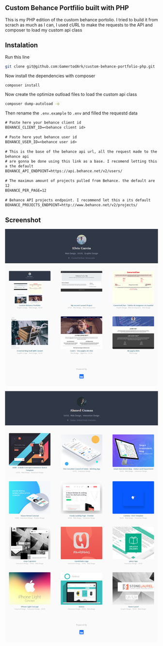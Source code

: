 ## Custom Behance Portfilio built with PHP

This is my PHP edition of the custom behance portolio. I tried to build it from scrach as much as I can, I used cURL to make the requests to the API and composer to load my custom api class

## Instalation

Run this line

```bash
git clone git@github.com:GamertodArk/custom-behance-portfolio-php.git
```

Now install the dependencies with composer

```bash
composer install
```

Now create the optimize outload files to load the custom api class

```bash
composer dump-autoload -o
```

Then rename the `.env.example` to `.env` and filled the requestd data

```
# Paste here your behance client id
BEHANCE_CLIENT_ID=<behance client id>

# Paste here yout behance user id
BEHANCE_USER_ID=<behance user id>

# This is the base of the behance api url, all the request made to the behance api
# are gonna be done using this link as a base. I recomend letting this a the default
BEHANCE_API_ENDPOINT=https://api.behance.net/v2/users/

# The maximun amount of projects pulled from Behance. the default are 12
BEHANCE_PER_PAGE=12

# Behance API projects endpoint. I recommend let this a its default
BEHANCE_PROJECTS_ENDPOINT=http://www.behance.net/v2/projects/
```

## Screenshot
![Custom Behance Portfolio PHP](https://github.com/GamertodArk/custom-behance-portfolio-php/blob/master/project-screenshot/home-page.png "Custom Behance Portfolio PHP")

![Custom Behance Portfolio PHP](https://github.com/GamertodArk/custom-behance-portfolio-php/blob/master/project-screenshot/Ahmed-gumaa.png "Custom Behance Portfolio PHP")